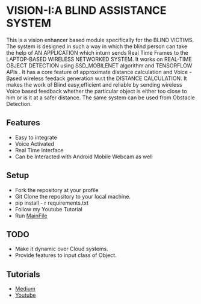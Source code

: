 # VISION-I:A BLIND ASSISTANCE SYSTEM
This is a vision enhancer based module specifically for the BLIND VICTIMS. The system is designed in such a way in which the blind person can take the help of AN APPLICATION which inturn sends Real Time Frames to the LAPTOP-BASED WIRELESS NETWORKED SYSTEM. It works on REAL-TIME OBJECT DETECTION using SSD_MOBILENET algorithm and TENSORFLOW APIs . It has a core feature of approximate distance calculation and Voice - Based wireless feedack generation w.r.t the DISTANCE CALCULATION. It makes the work of Blind easy,efficient and reliable by sending wireless Voice based feedback whether the particular object is either too close to him or is it at a safer distance. The same system can be used from Obstacle Detection.

## Features
* Easy to integrate
* Voice Activated
* Real Time Interface
* Can be Interacted with Android Mobile Webcam as well 

## Setup
* Fork the repository at your profile
* Git Clone the repository to your local machine. 
* pip install - r requirements.txt
* Follow my Youtube Tutorial
* Run [MainFile](https://github.com/beingaryan/VISION-I/blob/master/webcam_blind_voice.py)

## TODO
* Make it dynamic over Cloud systems.
* Provide features to input class of Object.


## Tutorials
* [Medium](https://medium.com/beingryaan/real-time-object-detection-along-with-distance-and-voice-alerts-for-blinds-a-blind-assistance-1708b97c3ecc)
* [Youtube](https://www.youtube.com/watch?v=3BXIuU2AcGg&feature=emb_title)

